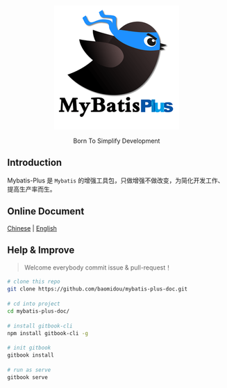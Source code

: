 <p align="center">
  <a href="https://github.com/baomidou/mybatis-plus">
    <img src="../assets/mybatis-plus-logo.png">
  </a>
</p>
<p align="center">Born To Simplify Development</p>

## Introduction

Mybatis-Plus 是 `Mybatis` 的增强工具包，只做增强不做改变，为简化开发工作、提高生产率而生。

## Online Document
<a href="https://yangyang0507.gitbooks.io/mybatis-plus-doc/content/zh/">Chinese</a> |
<a href="https://yangyang0507.gitbooks.io/mybatis-plus-doc/content/en/">English</a>

## Help & Improve

> Welcome everybody commit issue & pull-request！

``` bash
# clone this repo
git clone https://github.com/baomidou/mybatis-plus-doc.git

# cd into project
cd mybatis-plus-doc/

# install gitbook-cli
npm install gitbook-cli -g

# init gitbook
gitbook install

# run as serve
gitbook serve

```
